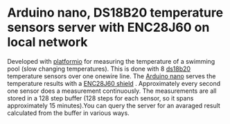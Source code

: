 # Arduino nano, DS18B20 temperature sensors server with ENC28J60 on local network

Developed with [platformio](https://platformio.org/) for measuring the temperature of a swimming pool (slow changing temperatures). This is done with 8 [ds18b20](https://datasheets.maximintegrated.com/en/ds/DS18B20.pdf) temperature sensors over one onewire line. The [Arduino nano](https://store.arduino.cc/products/arduino-nano) serves the temperature results with a [ENC28J60 shield](https://www.microchip.com/en-us/product/ENC28J60) . Approximately every second one sensor does a measurement continuously. The measurements are all stored in a 128 step buffer (128 steps for each sensor, so it spans approximately 15 minutes).You can query the server for an avaraged result calculated from the buffer in various ways.

